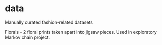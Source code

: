 # data
Manually curated fashion-related datasets

Florals - 2 floral prints taken apart into jigsaw pieces. Used in exploratory Markov chain project.

